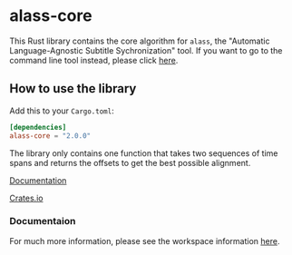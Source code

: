 # alass-core

This Rust library contains the core algorithm for `alass`, the "Automatic Language-Agnostic Subtitle Sychronization" tool. If you want to go to the command line tool instead, please click [here](https://github.com/kaegi/alass).


## How to use the library
Add this to your `Cargo.toml`:

```toml
[dependencies]
alass-core = "2.0.0"
```

The library only contains one function that takes two sequences of time spans and returns the offsets to get the best possible alignment.

[Documentation](https://docs.rs/alass-core)

[Crates.io](https://crates.io/crates/alass-core)

### Documentaion

For much more information, please see the workspace information [here](https://github.com/kaegi/alass).